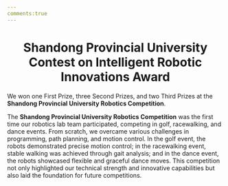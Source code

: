 ```yaml
---
comments:true
---
```


# <center>Shandong Provincial University Contest on Intelligent Robotic Innovations Award</center>  

We won one First Prize, three Second Prizes, and two Third Prizes at the **Shandong Provincial University Robotics Competition**.

The **Shandong Provincial University Robotics Competition** was the first time our robotics lab team participated, competing in golf, racewalking, and dance events. From scratch, we overcame various challenges in programming, path planning, and motion control. In the golf event, the robots demonstrated precise motion control; in the racewalking event, stable walking was achieved through gait analysis; and in the dance event, the robots showcased flexible and graceful dance moves. This competition not only highlighted our technical strength and innovative capabilities but also laid the foundation for future competitions.
